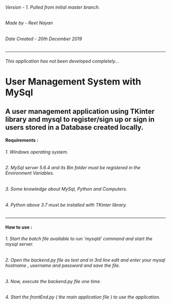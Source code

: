 ###### Version - 1. Pulled from initial master branch.
###### Made by - Reet Nayan
###### Date Created - 20th December 2019
---------------
###### This application has not been developed completely...
# User Management System with MySql
A user management application using TKinter library and mysql to register/sign up or sign in users stored in a Database created locally.
---------------
#### Requirements :
###### 1. Windows operating system.
###### 2. MySql server 5.6.4 and its Bin folder must be registered in the Environment Variables.
###### 3. Some knowledge about MySql, Python and Computers.
###### 4. Python above 3.7 must be installed with TKinter library.
---------------
#### How to use :
###### 1. Start the batch file available to run 'mysqld' command and start the mysql server.
###### 2. Open the backend.py file as text and in 3rd line edit and enter your mysql hostname , username and password and save the file.
###### 3. Now, execute the backend.py file one time.
###### 4. Start the frontEnd.py ( the main application file ) to use the application.

